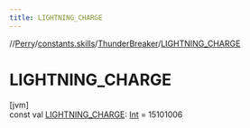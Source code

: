 ```yaml
---
title: LIGHTNING_CHARGE
---
```

//[Perry](../../../index.html)/[constants.skills](../index.html)/[ThunderBreaker](index.html)/[LIGHTNING_CHARGE](-l-i-g-h-t-n-i-n-g_-c-h-a-r-g-e.html)



# LIGHTNING_CHARGE



[jvm]\
const val [LIGHTNING_CHARGE](-l-i-g-h-t-n-i-n-g_-c-h-a-r-g-e.html): [Int](https://kotlinlang.org/api/latest/jvm/stdlib/kotlin/-int/index.html) = 15101006




